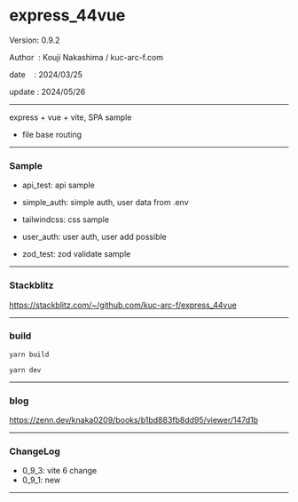 ﻿# express_44vue

 Version: 0.9.2

 Author  : Kouji Nakashima / kuc-arc-f.com

 date    : 2024/03/25  

 update : 2024/05/26

***

express + vue + vite, SPA sample

* file base routing

***
### Sample

* api_test: api sample

* simple_auth: simple auth, user data from .env 

* tailwindcss: css sample

* user_auth: user auth, user add possible

* zod_test: zod validate sample

***
### Stackblitz

https://stackblitz.com/~/github.com/kuc-arc-f/express_44vue

***
### build

```
yarn build

yarn dev
```

***
### blog

https://zenn.dev/knaka0209/books/b1bd883fb8dd95/viewer/147d1b

***
### ChangeLog

* 0_9_3: vite 6 change
* 0_9_1: new

***

